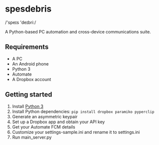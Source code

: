 # spesdebris
/'speɪs 'deɪbri:/

A Python-based PC automation and cross-device communications suite.

## Requirements

+ A PC
+ An Android phone
+ Python 3
+ Automate
+ A Dropbox account

## Getting started

1. Install [Python 3](https://www.python.org/downloads/)
1. Install Python dependencies: `pip install dropbox paramiko pyperclip`
1. Generate an asymmetric keypair
1. Set up a Dropbox app and obtain your API key
1. Get your Automate FCM details
1. Customize your settings-sample.ini and rename it to settings.ini
1. Run main_server.py